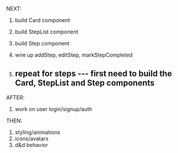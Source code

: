 NEXT:

1. build Card component
2. build StepList component
3. build Step component
4. wire up addStep, editStep, markStepCompleted

4. repeat for steps
	--- first need to build the Card, StepList and Step components
	--- 

AFTER:

1. work on user login/signup/auth

THEN:

1. styling/animations
2. icons/avatars
3. d&d behavior